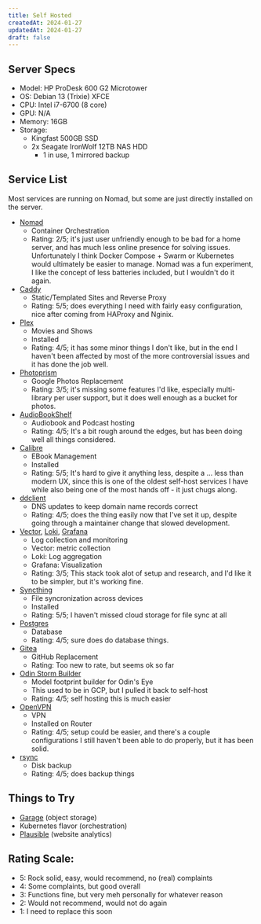 ```yaml
---
title: Self Hosted
createdAt: 2024-01-27
updatedAt: 2024-01-27
draft: false
---
```


## Server Specs
- Model: HP ProDesk 600 G2 Microtower
- OS: Debian 13 (Trixie) XFCE
- CPU: Intel i7-6700 (8 core)
- GPU: N/A
- Memory: 16GB
- Storage:
    - Kingfast 500GB SSD
    - 2x Seagate IronWolf 12TB NAS HDD
        - 1 in use, 1 mirrored backup

## Service List
Most services are running on Nomad, but some are just directly installed on the server.

- [Nomad](https://www.nomadproject.io/)
    - Container Orchestration
    - Rating: 2/5; it's just user unfriendly enough to be bad for a home server, and has much less online presence for solving issues.  Unfortunately I think Docker Compose + Swarm or Kubernetes would ultimately be easier to manage.  Nomad was a fun experiment, I like the concept of less batteries included, but I wouldn't do it again.
- [Caddy](https://caddyserver.com/)
    - Static/Templated Sites and Reverse Proxy
    - Rating: 5/5; does everything I need with fairly easy configuration, nice after coming from HAProxy and Nginix.
- [Plex](https://www.plex.tv/)
    - Movies and Shows
    - Installed
    - Rating: 4/5; it has some minor things I don't like, but in the end I haven't been affected by most of the more controversial issues and it has done the job well.
- [Photoprism](https://www.photoprism.app/)
    - Google Photos Replacement
    - Rating: 3/5; it's missing some features I'd like, especially multi-library per user support, but it does well enough as a bucket for photos.
- [AudioBookShelf](https://www.audiobookshelf.org/)
    - Audiobook and Podcast hosting
    - Rating: 4/5; It's a bit rough around the edges, but has been doing well all things considered.
- [Calibre](https://calibre-ebook.com/)
    - EBook Management
    - Installed
    - Rating: 5/5; It's hard to give it anything less, despite a ... less than modern UX, since this is one of the oldest self-host services I have while also being one of the most hands off - it just chugs along.
- [ddclient](https://ddclient.net/)
    - DNS updates to keep domain name records correct
    - Rating: 4/5; does the thing easily now that I've set it up, despite going through a maintainer change that slowed development.
- [Vector](https://vector.dev/), [Loki](https://grafana.com/oss/loki/), [Grafana](https://grafana.com/grafana/)
    - Log collection and monitoring
    - Vector: metric collection
    - Loki: Log aggregation
    - Grafana: Visualization
    - Rating: 3/5; This stack took alot of setup and research, and I'd like it to be simpler, but it's working fine.
- [Syncthing](https://syncthing.net/)
    - File syncronization across devices
    - Installed
    - Rating: 5/5; I haven't missed cloud storage for file sync at all
- [Postgres](https://www.postgresql.org/)
    - Database
    - Rating: 4/5; sure does do database things.
- [Gitea](https://about.gitea.com/)
    - GitHub Replacement
    - Rating: Too new to rate, but seems ok so far
- [Odin Storm Builder](https://www.odinseye.cloud/)
    - Model footprint builder for Odin's Eye
    - This used to be in GCP, but I pulled it back to self-host
    - Rating: 4/5; self hosting this is much easier
- [OpenVPN](https://openvpn.net/)
    - VPN
    - Installed on Router
    - Rating: 4/5; setup could be easier, and there's a couple configurations I still haven't been able to do properly, but it has been solid.
- [rsync](https://rsync.samba.org/)
    - Disk backup
    - Rating: 4/5; does backup things

## Things to Try
- [Garage](https://garagehq.deuxfleurs.fr/) (object storage)
- Kubernetes flavor (orchestration)
- [Plausible](https://github.com/plausible/analytics) (website analytics)

## Rating Scale:
- 5: Rock solid, easy, would recommend, no (real) complaints
- 4: Some complaints, but good overall
- 3: Functions fine, but very meh personally for whatever reason
- 2: Would not recommend, would not do again
- 1: I need to replace this soon